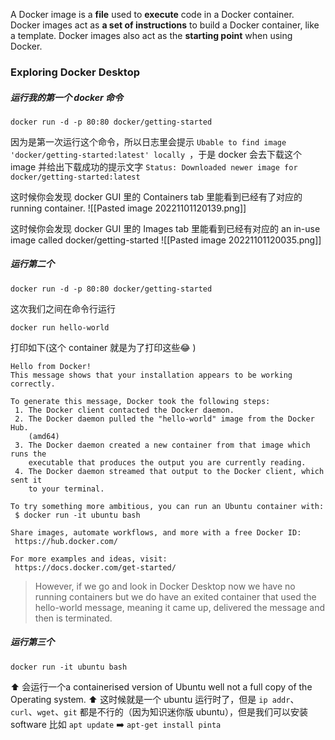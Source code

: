 A Docker image is a **file** used to **execute** code in a Docker container.
Docker images act as **a set of instructions** to build a Docker container, like a template.
Docker images also act as the **starting point** when using Docker.

### Exploring Docker Desktop

##### 运行我的第一个 docker 命令

```shell
docker run -d -p 80:80 docker/getting-started
```

因为是第一次运行这个命令，所以日志里会提示 `Ubable to find image 'docker/getting-started:latest' locally `，于是 docker 会去下载这个 image 并给出下载成功的提示文字 `Status: Downloaded newer image for docker/getting-started:latest`

这时候你会发现 docker GUI 里的 Containers tab 里能看到已经有了对应的 running container.
![[Pasted image 20221101120139.png]]

这时候你会发现 docker GUI 里的 Images tab 里能看到已经有对应的 an in-use image called docker/getting-started
![[Pasted image 20221101120035.png]]

##### 运行第二个

```shell
docker run -d -p 80:80 docker/getting-started
```

这次我们之间在命令行运行

```
docker run hello-world
```

打印如下(这个 container 就是为了打印这些😂 )

```console
Hello from Docker!
This message shows that your installation appears to be working correctly.

To generate this message, Docker took the following steps:
 1. The Docker client contacted the Docker daemon.
 2. The Docker daemon pulled the "hello-world" image from the Docker Hub.
    (amd64)
 3. The Docker daemon created a new container from that image which runs the
    executable that produces the output you are currently reading.
 4. The Docker daemon streamed that output to the Docker client, which sent it
    to your terminal.

To try something more ambitious, you can run an Ubuntu container with:
 $ docker run -it ubuntu bash

Share images, automate workflows, and more with a free Docker ID:
 https://hub.docker.com/

For more examples and ideas, visit:
 https://docs.docker.com/get-started/
```

> However, if we go and look in Docker Desktop now we have no running containers but we do have an exited container that used the hello-world message, meaning it came up, delivered the message and then is terminated.

##### 运行第三个

```shell
docker run -it ubuntu bash
```

⬆️ 会运行一个a containerised version of Ubuntu well not a full copy of the Operating system.
⬆️ 这时候就是一个 ubuntu 运行时了，但是 `ip addr`、 `curl`、`wget`、`git` 都是不行的（因为知识迷你版 ubuntu），但是我们可以安装 software 比如 `apt update` ➡️  `apt-get install pinta` 
